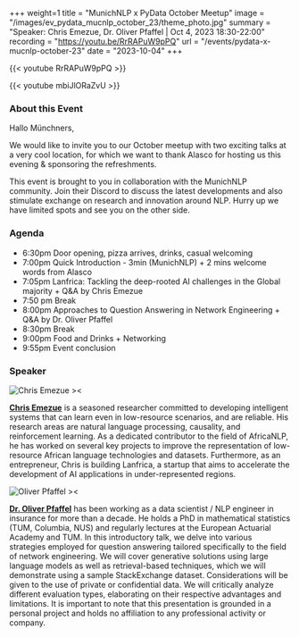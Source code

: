+++
weight=1
title = "MunichNLP x PyData October Meetup"
image = "/images/ev_pydata_mucnlp_october_23/theme_photo.jpg"
summary = "Speaker: Chris Emezue, Dr. Oliver Pfaffel | Oct 4, 2023 18:30-22:00"
recording = "https://youtu.be/RrRAPuW9pPQ"
url = "/events/pydata-x-mucnlp-october-23"
date = "2023-10-04"
+++

{{< youtube RrRAPuW9pPQ >}}

{{< youtube mbiJlORaZvU >}}


<!-- [![MunichNLP x PyData October Meetup](/images/ev_pydata_mucnlp_october_23/main.jpg)](https://www.meetup.com/pydata-munchen/events/296048004/)
### [**RSVP**](https://www.meetup.com/pydata-munchen/events/296048004/) & [**Location**](https://maps-googleapis.meetup.com/maps/api/staticmap?center=48.157528%2C%2011.584145&zoom=17&size=480x300&format=png&scale=1&key=AIzaSyBhcQiQISkjMBwLAugJj8V78nMPfitnr44&markers=icon%3Ahttps%3A%2F%2Fsecure.meetupstatic.com%2Fnext%2Fimages%2Fevent%2Fmup-custom-google-map-pin.png%7Ccolor%3A0xF65858%7C48.157528%2C%2011.584145) -->



### About this Event

Hallo Münchners,

We would like to invite you to our October meetup with two exciting talks at a very cool location, for which we want to thank Alasco for hosting us this evening & sponsoring the refreshments.

This event is brought to you in collaboration with the MunichNLP community. Join their Discord to discuss the latest developments and also stimulate exchange on research and innovation around NLP.
Hurry up we have limited spots and see you on the other side.


### Agenda

- 6:30pm Door opening, pizza arrives, drinks, casual welcoming
- 7:00pm Quick Introduction - 3min (MunichNLP) + 2 mins welcome words from Alasco
- 7:05pm Lanfrica: Tackling the deep-rooted AI challenges in the Global majority + Q&A by Chris Emezue
- 7:50 pm Break
- 8:00pm Approaches to Question Answering in Network Engineering + Q&A by Dr. Oliver Pfaffel
- 8:30pm Break
- 9:00pm Food and Drinks + Networking
- 9:55pm Event conclusion


### Speaker

![Chris Emezue ><](https://media.licdn.com/dms/image/C5603AQEBCaYpwagcWQ/profile-displayphoto-shrink_200_200/0/1588976757668?e=1700697600&v=beta&t=SOWkuwHDxhrKPJZB_4tMEy6zR3_Cwgv2e10UoZwaG2Y)

[**Chris Emezue**](https://www.linkedin.com/in/chrisemezue/) is a seasoned researcher committed to developing intelligent systems that can learn even in low-resource scenarios, and are reliable. His research areas are natural language processing, causality, and reinforcement learning. As a dedicated contributor to the field of AfricaNLP, he has worked on several key projects to improve the representation of low-resource African language technologies and datasets. Furthermore, as an entrepreneur, Chris is building Lanfrica, a startup that aims to accelerate the development of AI applications in under-represented regions.

![Oliver Pfaffel ><](/images/oliver-pfaffel.jpg) 

[**Dr. Oliver Pfaffel**](https://www.linkedin.com/in/oliver-pfaffel/) has been working as a data scientist / NLP engineer in insurance for more than a decade. He holds a PhD in mathematical statistics (TUM, Columbia, NUS) and regularly lectures at the European Actuarial Academy and TUM. In this introductory talk, we delve into various strategies employed for question answering tailored specifically to the field of network engineering. We will cover generative solutions using large language models as well as retrieval-based techniques, which we will demonstrate using a sample StackExchange dataset. Considerations will be given to the use of private or confidential data. We will critically analyze different evaluation types, elaborating on their respective advantages and limitations. It is important to note that this presentation is grounded in a personal project and holds no affiliation to any professional activity or company.
